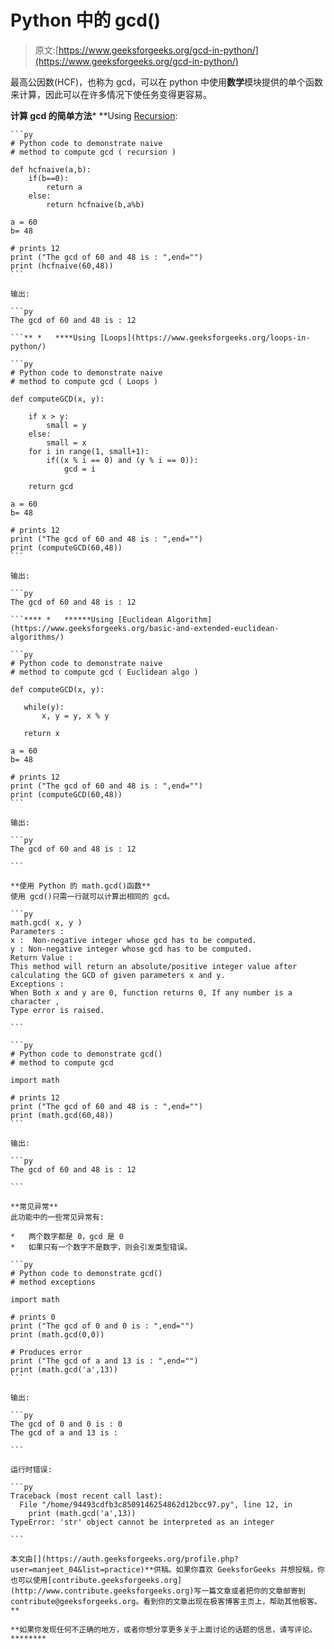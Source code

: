 # Python 中的 gcd()

> 原文:[https://www.geeksforgeeks.org/gcd-in-python/](https://www.geeksforgeeks.org/gcd-in-python/)

最高公因数(HCF)，也称为 gcd，可以在 python 中使用**数学**模块提供的单个函数来计算，因此可以在许多情况下使任务变得更容易。

**计算 gcd 的简单方法***   **Using [Recursion](https://www.geeksforgeeks.org/recursion/):

    ```py
    # Python code to demonstrate naive
    # method to compute gcd ( recursion )

    def hcfnaive(a,b):
        if(b==0):
            return a
        else:
            return hcfnaive(b,a%b)

    a = 60
    b= 48

    # prints 12
    print ("The gcd of 60 and 48 is : ",end="")
    print (hcfnaive(60,48))
    ```

    输出:

    ```py
    The gcd of 60 and 48 is : 12

    ```** *   ****Using [Loops](https://www.geeksforgeeks.org/loops-in-python/)

    ```py
    # Python code to demonstrate naive
    # method to compute gcd ( Loops )

    def computeGCD(x, y):

        if x > y:
            small = y
        else:
            small = x
        for i in range(1, small+1):
            if((x % i == 0) and (y % i == 0)):
                gcd = i

        return gcd

    a = 60
    b= 48

    # prints 12
    print ("The gcd of 60 and 48 is : ",end="")
    print (computeGCD(60,48))
    ```

    输出:

    ```py
    The gcd of 60 and 48 is : 12

    ```**** *   ******Using [Euclidean Algorithm](https://www.geeksforgeeks.org/basic-and-extended-euclidean-algorithms/)

    ```py
    # Python code to demonstrate naive
    # method to compute gcd ( Euclidean algo )

    def computeGCD(x, y):

       while(y):
           x, y = y, x % y

       return x

    a = 60
    b= 48

    # prints 12
    print ("The gcd of 60 and 48 is : ",end="")
    print (computeGCD(60,48))
    ```

    输出:

    ```py
    The gcd of 60 and 48 is : 12

    ```

    **使用 Python 的 math.gcd()函数**
    使用 gcd()只需一行就可以计算出相同的 gcd。

    ```py
    math.gcd( x, y )
    Parameters : 
    x :  Non-negative integer whose gcd has to be computed.
    y : Non-negative integer whose gcd has to be computed.
    Return Value : 
    This method will return an absolute/positive integer value after 
    calculating the GCD of given parameters x and y.
    Exceptions : 
    When Both x and y are 0, function returns 0, If any number is a character ,
    Type error is raised.

    ```

    ```py
    # Python code to demonstrate gcd()
    # method to compute gcd

    import math

    # prints 12
    print ("The gcd of 60 and 48 is : ",end="")
    print (math.gcd(60,48))
    ```

    输出:

    ```py
    The gcd of 60 and 48 is : 12

    ```

    **常见异常**
    此功能中的一些常见异常有:

    *   两个数字都是 0，gcd 是 0
    *   如果只有一个数字不是数字，则会引发类型错误。

    ```py
    # Python code to demonstrate gcd()
    # method exceptions

    import math

    # prints 0
    print ("The gcd of 0 and 0 is : ",end="")
    print (math.gcd(0,0))

    # Produces error
    print ("The gcd of a and 13 is : ",end="")
    print (math.gcd('a',13))
    ```

    输出:

    ```py
    The gcd of 0 and 0 is : 0
    The gcd of a and 13 is : 

    ```

    运行时错误:

    ```py
    Traceback (most recent call last):
      File "/home/94493cdfb3c8509146254862d12bcc97.py", line 12, in 
        print (math.gcd('a',13))
    TypeError: 'str' object cannot be interpreted as an integer

    ```

    本文由[](https://auth.geeksforgeeks.org/profile.php?user=manjeet_04&list=practice)**供稿。如果你喜欢 GeeksforGeeks 并想投稿，你也可以使用[contribute.geeksforgeeks.org](http://www.contribute.geeksforgeeks.org)写一篇文章或者把你的文章邮寄到 contribute@geeksforgeeks.org。看到你的文章出现在极客博客主页上，帮助其他极客。**

    **如果你发现任何不正确的地方，或者你想分享更多关于上面讨论的话题的信息，请写评论。********